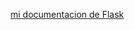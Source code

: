 [mi documentacion de Flask](https://docs.google.com/document/d/1JDHr_DCRaSfF-LQIYWARXJrbesNS0GPheqkwJ8LB_pE/edit?hl=es&tab=t.0)
